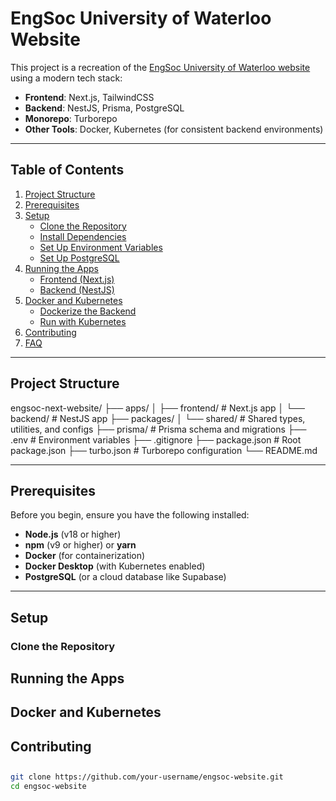 # EngSoc University of Waterloo Website

This project is a recreation of the [EngSoc University of Waterloo website](https://engsoc.uwaterloo.ca) using a modern tech stack:
- **Frontend**: Next.js, TailwindCSS
- **Backend**: NestJS, Prisma, PostgreSQL
- **Monorepo**: Turborepo
- **Other Tools**: Docker, Kubernetes (for consistent backend environments)

---

## **Table of Contents**
1. [Project Structure](#project-structure)
2. [Prerequisites](#prerequisites)
3. [Setup](#setup)
   - [Clone the Repository](#clone-the-repository)
   - [Install Dependencies](#install-dependencies)
   - [Set Up Environment Variables](#set-up-environment-variables)
   - [Set Up PostgreSQL](#set-up-postgresql)
4. [Running the Apps](#running-the-apps)
   - [Frontend (Next.js)](#frontend-nextjs)
   - [Backend (NestJS)](#backend-nestjs)
5. [Docker and Kubernetes](#docker-and-kubernetes)
   - [Dockerize the Backend](#dockerize-the-backend)
   - [Run with Kubernetes](#run-with-kubernetes)
6. [Contributing](#contributing)
7. [FAQ](#faq)

---

## **Project Structure**
engsoc-next-website/
├── apps/
│ ├── frontend/ # Next.js app
│ └── backend/ # NestJS app
├── packages/
│ └── shared/ # Shared types, utilities, and configs
├── prisma/ # Prisma schema and migrations
├── .env # Environment variables
├── .gitignore
├── package.json # Root package.json
├── turbo.json # Turborepo configuration
└── README.md

---

## **Prerequisites**
Before you begin, ensure you have the following installed:
- **Node.js** (v18 or higher)
- **npm** (v9 or higher) or **yarn**
- **Docker** (for containerization)
- **Docker Desktop** (with Kubernetes enabled)
- **PostgreSQL** (or a cloud database like Supabase)

---

## **Setup**

### **Clone the Repository**

## Running the Apps

## Docker and Kubernetes

## Contributing

## 
```bash
git clone https://github.com/your-username/engsoc-website.git
cd engsoc-website